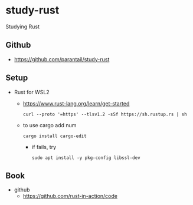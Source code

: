 # study-rust

Studying Rust

## Github

- https://github.com/parantail/study-rust

## Setup

- Rust for WSL2

  - https://www.rust-lang.org/learn/get-started

    ```
    curl --proto '=https' --tlsv1.2 -sSf https://sh.rustup.rs | sh
    ```

  - to use cargo add num
    ```
    cargo install cargo-edit
    ```

    - if fails, try
      ```
      sudo apt install -y pkg-config libssl-dev
      ```

## Book

- github
  - https://github.com/rust-in-action/code
